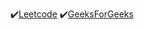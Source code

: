 ✔️[Leetcode](https://leetcode.com/problemset/all/)
✔️[GeeksForGeeks](https://www.geeksforgeeks.org/)
